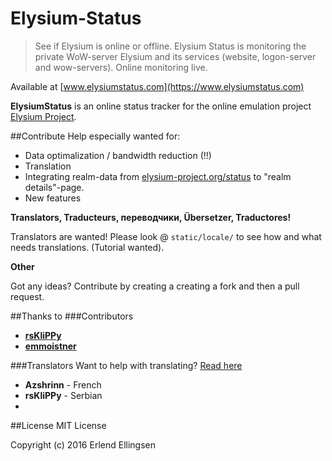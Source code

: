 # Elysium-Status
> See if Elysium is online or offline. Elysium Status is monitoring the private WoW-server Elysium and its services (website, logon-server and wow-servers). Online monitoring live.

Available at [www.elysiumstatus.com](https://www.elysiumstatus.com)

**ElysiumStatus** is an online status tracker for the online emulation project [Elysium Project](http://project-elysium.org).

##Contribute
Help especially wanted for:

* Data optimalization / bandwidth reduction (!!) 
* Translation
* Integrating realm-data from [elysium-project.org/status](https://elysium-project.org/status) to "realm details"-page.
* New features

**Translators, Traducteurs, переводчики, Übersetzer, Traductores!**

Translators are wanted! Please look @ `static/locale/` to see how and what needs translations. (Tutorial wanted).

**Other**

Got any ideas? Contribute by creating a creating a fork and then a pull request. 




##Thanks to
###Contributors
* **[rsKliPPy](https://github.com/rsKliPPy)**
* **[emmoistner](https://github.com/emmoistner)**

###Translators
Want to help with translating? [Read here](https://forum.elysium-project.org/topic/32573-seeking-players-of-all-nationalities-non-english/)

* **Azshrinn** - French
* **rsKliPPy** - Serbian
* 


##License
MIT License

Copyright (c) 2016 Erlend Ellingsen

